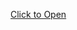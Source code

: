 [Click to Open](https://l.facebook.com/l.php?u=https%3A%2F%2Fdrive.google.com%2Ffile%2Fd%2F1ImpvTScIhlAxOPQIjmAQYbR8Jyrye0pp%2Fview%3Fusp%3Dsharing%26fbclid%3DIwAR1ZH-o9N8X43eVuBB1sMSY0j_OAYPpHNupjCIEVDkLycAQkSr3G10PrQ44&h=AT22-ReRZNiYO6mjbup910wzGkrEMrkDM9CYNxUGRBebmIpaB6iRNc5gwW62eXXXRJMlQwFj_kDuomIcNU9ekOW3rnof2b65zP2ifdGckrMTRZiNc5HYOxqC6jvCJbZr9CcicA)
